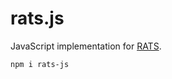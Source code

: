 # rats.js

JavaScript implementation for [RATS](https://github.com/random-access-timeseries/spec).

`npm i rats-js`

